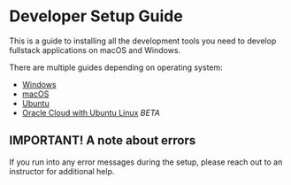 # Developer Setup Guide

This is a guide to installing all the development tools you need to develop
fullstack applications on macOS and Windows.

There are multiple guides depending on operating system:

- [Windows](windows/setup.md)
- [macOS](macos/setup.md)
- [Ubuntu](ubuntu/setup.md)
- [Oracle Cloud with Ubuntu Linux](oracle-cloud/setup.md) *BETA*

## IMPORTANT! A note about errors

If you run into any error messages during the setup, please reach out to an
instructor for additional help.
